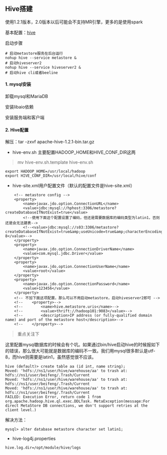 ## Hive搭建

使用1.2.1版本，2.0版本以后可能会不支持MR引擎，更多的是使用spark

基本配置：[hive](https://github.com/fancyChuan/bigdata-learn/tree/master/环境搭建/hive)

启动步骤
```
# 启动metastore服务在后台运行
nohup hive --service metastore &
# 启动hiveserver2
nohup hive --service hiveserver2 &
# 启动hive cli或者beeline
```

#### 1. mysql安装
卸载mysql和MariaDB

安装libaio依赖

安装服务端和客户端

#### 2. Hive配置
解压：tar -zxvf apache-hive-1.2.1-bin.tar.gz

- hive-env.sh
主要配置HADOOP_HOME和HIVE_CONF_DIR这两
> mv hive-env.sh.template hive-env.sh
```
export HADOOP_HOME=/usr/local/hadoop
export HIVE_CONF_DIR=/usr/local/hive/conf
```

- hive-site.xml用户配置文件（默认的配置文件是hive-site.xml）
```
    <!-- metastore config -->
    <property>
        <name>javax.jdo.option.ConnectionURL</name>
        <value>jdbc:mysql://hphost:3306/metastore?createDatabaseIfNotExist=true</value>
        <!--使用下面这个配置设置了编码，但还是需要数据库的编码类型为latin1，否则还是会无法建表-->
	    <!--<value>jdbc:mysql://s03:3306/metastore?createDatabaseIfNotExist=true&amp;useUnicode=true&amp;characterEncoding=UTF-8</value>-->
    </property>
    <property>
        <name>javax.jdo.option.ConnectionDriverName</name>
        <value>com.mysql.jdbc.Driver</value>
    </property>
    <property>
        <name>javax.jdo.option.ConnectionUserName</name>
        <value>root</value>
    </property>
    <property>
        <name>javax.jdo.option.ConnectionPassword</name>
        <value>123456</value>
    </property>
    <!-- 不加下面这项配置，那么可以不用启动metastore，启动hiveserver2即可 -->
    <!--    <property>-->
    <!--        <name>hive.metastore.uris</name>-->
    <!--        <value>thrift://hadoop101:9083</value>-->
    <!--        <description>IP address (or fully-qualified domain name) and port of the metastore host</description>-->
    <!--    </property>-->

```
> 重点关注下

这里配置mysql数据库的时候会有个坑。如果通过bin/hive启动hive的时候报如下的错误，那么很大可能就是数据库的编码不一致。我们用mysql很多默认是utf-8，而hive则需要是latin1，虽然感觉很不应该。

```
hive (default)> create table aa (id int, name string);
Moved: 'hdfs://ns1/user/hive/warehouse/aa' to trash at: hdfs://ns1/user/beifeng/.Trash/Current
Moved: 'hdfs://ns1/user/hive/warehouse/aa' to trash at: hdfs://ns1/user/beifeng/.Trash/Current
Moved: 'hdfs://ns1/user/hive/warehouse/aa' to trash at: hdfs://ns1/user/beifeng/.Trash/Current
FAILED: Execution Error, return code 1 from org.apache.hadoop.hive.ql.exec.DDLTask. MetaException(message:For direct MetaStore DB connections, we don't support retries at the client level.)
```

解决方法：
```
mysql> alter database metastore character set latin1;
```

- hive-log4j.properties
```
hive.log.dir=/opt/module/hive/logs
```


